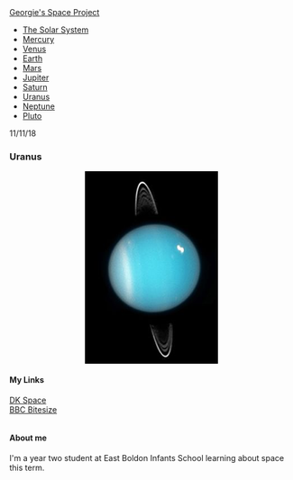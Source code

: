 <html>
<head>
    <title>Georgie's Space Project</title>
</head>
<body>
    <div id="header">
      <div class="container">
        <a id="header-title" href="index.html">Georgie's Space Project</a>
        <ul id="header-nav">
          <li><a href="The Solar System.md">The Solar System</a></li>
          <li><a href="Mercury.md">Mercury</a></li>
          <li><a href="Venus.md">Venus</a></li>
          <li><a href="Earth.md">Earth</a></li>
          <li><a href="Mars.md">Mars</a></li>
          <li><a href="Jupiter.md">Jupiter</a></li>
          <li><a href="Saturn.md">Saturn</a></li>
          <li><a href="Uranus.md">Uranus</a></li>
          <li><a href="Neptune.md">Neptune</a></li>
          <li><a href="Pluto.md">Pluto</a></li>
        </ul>
      </div> <!-- container -->
    </div> <!-- header -->
    <div id="content">
      <div class="post-container">
        <div class="post">
          <p class="post-date">11/11/18</p>
          <h3 class="post-title">Uranus</h3>
          <div class="post-content">
            <p></p>
              <img style="margin:0px auto;display:block" src="Uranus.jpg">
          </div> <!-- post-content -->
        </div> <!-- post -->
      </div> <!-- post-container -->
    </div> <!-- content -->
    <div id="footer">
      <div class="container">
        <div class="column">
          <h4>My Links</h4>
          <p>
            <a href="https://www.dkfindout.com/uk/space/">DK Space</a>
            <br>
            <a href="https://www.bbc.com/bitesize/topics/zkbbkqt">BBC Bitesize</a>
          </p>
        </div> <!-- column -->
        <div class="column">
          <h4>About me</h4>
          <p>I'm a year two student at East Boldon Infants School learning about space this term.</p>
        </div> <!-- column -->
      </div> <!-- container -->
    </div> <!-- footer -->
</body>
</html>
